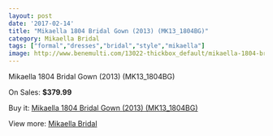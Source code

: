 ```yaml
---
layout: post
date: '2017-02-14'
title: "Mikaella 1804 Bridal Gown (2013) (MK13_1804BG)"
category: Mikaella Bridal
tags: ["formal","dresses","bridal","style","mikaella"]
image: http://www.benemulti.com/13022-thickbox_default/mikaella-1804-bridal-gown-2013-mk131804bg.jpg
---
```

Mikaella 1804 Bridal Gown (2013) (MK13_1804BG)

On Sales: **$379.99**
<a href="https://www.benemulti.com/en/mikaella-bridal/4898-mikaella-1804-bridal-gown-2013-mk131804bg.html"><amp-img layout="responsive" width="600" height="600" src="//www.benemulti.com/13022-thickbox_default/mikaella-1804-bridal-gown-2013-mk131804bg.jpg" alt="Mikaella 1804 Bridal Gown (2013) (MK13_1804BG) 0" /></a>
<a href="https://www.benemulti.com/en/mikaella-bridal/4898-mikaella-1804-bridal-gown-2013-mk131804bg.html"><amp-img layout="responsive" width="600" height="600" src="//www.benemulti.com/13023-thickbox_default/mikaella-1804-bridal-gown-2013-mk131804bg.jpg" alt="Mikaella 1804 Bridal Gown (2013) (MK13_1804BG) 1" /></a>

Buy it: [Mikaella 1804 Bridal Gown (2013) (MK13_1804BG)](https://www.benemulti.com/en/mikaella-bridal/4898-mikaella-1804-bridal-gown-2013-mk131804bg.html "Mikaella 1804 Bridal Gown (2013) (MK13_1804BG)")

View more: [Mikaella Bridal](https://www.benemulti.com/en/44-mikaella-bridal "Mikaella Bridal")